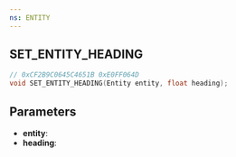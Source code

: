 ```yaml
---
ns: ENTITY
---
```

## SET_ENTITY_HEADING

```c
// 0xCF2B9C0645C4651B 0xE0FF064D
void SET_ENTITY_HEADING(Entity entity, float heading);
```

## Parameters
* **entity**:
* **heading**:
